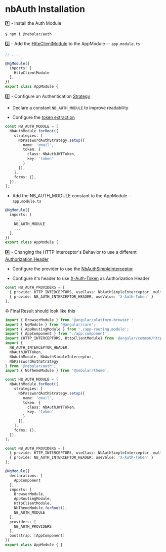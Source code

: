 # nbAuth Installation


:one: - Install the Auth Module

```
$ npm i @nebular/auth
```

:two: - Add the [HttpClientModule](https://akveo.github.io/nebular/docs/auth/installation#httpclientmodule) to the AppModule -- `app.module.ts`

```typescript
// ...

@NgModule({
  imports: [
    HttpClientModule
  ],
})
export class AppModule {
```

:three: - Configure an Authentication [Strategy](https://akveo.github.io/nebular/docs/auth/configuring-a-strategy#strategy)

* Declare a constant `NB_AUTH_MODULE` to improve readability 

* Configure the [token extraction](https://akveo.github.io/nebular/docs/auth/getting-user-token#configure-token-extraction)

```typescript
const NB_AUTH_MODULE = [
  NbAuthModule.forRoot({
    strategies: [
      NbPasswordAuthStrategy.setup({
        name: 'email',
        token: {
          class: NbAuthJWTToken,
          key: 'token'
        }
      }),
    ],
    forms: {},
  }),
];
```

 * Add the NB_AUTH_MODULE constant to the AppModule -- `app.module.ts`

```typescript
@NgModule({
  imports: [
    ...
    NB_AUTH_MODULE
    ...
  ],
})
export class AppModule {
```

:four: - Changing the HTTP Interceptor's Behavior to use a different [Authorization Header](https://developer.mozilla.org/en-US/docs/Web/HTTP/Headers/Authorization)

* Configure the provider to use the [NbAuthSimpleInterceptor](https://github.com/akveo/nebular/blob/master/src/framework/auth/services/interceptors/simple-interceptor.ts)

* Configure it's header to use [X-Auth-Token](https://stackoverflow.com/questions/39017297/what-is-difference-between-x-auth-token-vs-authorisation-headers-which-is-prefer) as Authorization Header

```typescript
const NB_AUTH_PROVIDERS = [
  { provide: HTTP_INTERCEPTORS, useClass: NbAuthSimpleInterceptor, multi: true },
  { provide: NB_AUTH_INTERCEPTOR_HEADER, useValue: 'X-Auth-Token' }
];
```

:recycle: Final Result should look like this

```typescript
import { BrowserModule } from '@angular/platform-browser';
import { NgModule } from '@angular/core';
import { AppRoutingModule } from './app-routing.module';
import { AppComponent } from './app.component';
import {HTTP_INTERCEPTORS, HttpClientModule} from '@angular/common/http';
import {
  NB_AUTH_INTERCEPTOR_HEADER,
  NbAuthJWTToken,
  NbAuthModule, NbAuthSimpleInterceptor,
  NbPasswordAuthStrategy
} from '@nebular/auth';
import { NbThemeModule } from '@nebular/theme';

const NB_AUTH_MODULE = [
  NbAuthModule.forRoot({
    strategies: [
      NbPasswordAuthStrategy.setup({
        name: 'email',
        token: {
          class: NbAuthJWTToken,
          key: 'token'
        }
      }),
    ],
    forms: {},
  }),
];

const NB_AUTH_PROVIDERS = [
  { provide: HTTP_INTERCEPTORS, useClass: NbAuthSimpleInterceptor, multi: true },
  { provide: NB_AUTH_INTERCEPTOR_HEADER, useValue: 'X-Auth-Token' }
];

@NgModule({
  declarations: [
    AppComponent
  ],
  imports: [
    BrowserModule,
    AppRoutingModule,
    HttpClientModule,
    NbThemeModule.forRoot(),
    NB_AUTH_MODULE
  ],
  providers: [
    NB_AUTH_PROVIDERS
  ],
  bootstrap: [AppComponent]
})
export class AppModule { }

```
